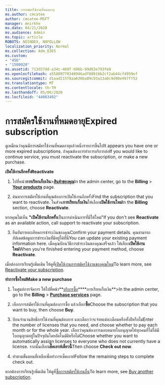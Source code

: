 ```yaml
---
title: การสมัครใช้งานที่หมดอายุ
ms.author: cmcatee
author: cmcatee-MSFT
manager: mnirkhe
ms.date: 04/21/2020
ms.audience: Admin
ms.topic: article
ROBOTS: NOINDEX, NOFOLLOW
localization_priority: Normal
ms.collection: Adm_O365
ms.custom:
- "456"
- "1500020"
ms.assetid: 713d37dd-a34c-469f-b96b-99d63e793fe9
ms.openlocfilehash: a55889770340946adf88916b2cf2ab44cf4959ef
ms.sourcegitcommit: d1aad215f8aa636ba89c93a13a0c9d90e997f752
ms.translationtype: MT
ms.contentlocale: th-TH
ms.lasthandoff: 05/06/2020
ms.locfileid: "44063492"
---
```

# <a name="expired-subscription"></a><span data-ttu-id="8651d-102">การสมัครใช้งานที่หมดอายุ</span><span class="sxs-lookup"><span data-stu-id="8651d-102">Expired subscription</span></span>

<span data-ttu-id="8651d-103">ดูเหมือนว่าคุณมีการสมัครใช้งานที่หมดอายุแล้วหนึ่งรายการขึ้นไป</span><span class="sxs-lookup"><span data-stu-id="8651d-103">It appears you have one or more expired subscriptions.</span></span> <span data-ttu-id="8651d-104">ถ้าคุณต้องการทําการบริการต่อ</span><span class="sxs-lookup"><span data-stu-id="8651d-104">If you would like to continue service, you must reactivate the subscription, or make a new purchase.</span></span>
  
<span data-ttu-id="8651d-105">**เปิดใช้งานอีกครั้ง**</span><span class="sxs-lookup"><span data-stu-id="8651d-105">**Reactivate**</span></span>
  
1. <span data-ttu-id="8651d-106">ไปที่หน้า**การเรียกเก็บเงิน**\>**[สินค้าของคุณ](https://go.microsoft.com/fwlink/p/?linkid=842054)**</span><span class="sxs-lookup"><span data-stu-id="8651d-106">In the admin center, go to the **Billing** \> **[Your products](https://go.microsoft.com/fwlink/p/?linkid=842054)** page.</span></span>

2. <span data-ttu-id="8651d-107">ค้นหาการสมัครใช้งานที่คุณต้องการเปิดใช้งานอีกครั้ง</span><span class="sxs-lookup"><span data-stu-id="8651d-107">Find the subscription that you want to reactivate.</span></span> <span data-ttu-id="8651d-108">ในส่วน**การเรียกเก็บเงิน**ให้เลือก**เปิดใช้งานใหม่**</span><span class="sxs-lookup"><span data-stu-id="8651d-108">In the **Billing** section, choose **Reactivate**.</span></span>

<span data-ttu-id="8651d-109">หากคุณไม่เห็น **"เปิดใช้งานอีกครั้ง**เป็นการดําเนินการที่มีให้ใหม่"</span><span class="sxs-lookup"><span data-stu-id="8651d-109">If you don't see **Reactivate** as an available action, call support to reactivate your subscription.</span></span>

3. <span data-ttu-id="8651d-110">ยืนยันรายละเอียดการชําระเงินของคุณ</span><span class="sxs-lookup"><span data-stu-id="8651d-110">Confirm your payment details.</span></span> <span data-ttu-id="8651d-111">คุณสามารถอัปเดตข้อมูลการชําระเงินที่มีอยู่ได้ที่นี่</span><span class="sxs-lookup"><span data-stu-id="8651d-111">You can update your existing payment information here.</span></span> <span data-ttu-id="8651d-112">เมื่อคุณป้อนวิธีการชําระเงินของคุณเสร็จแล้ว ให้เลือก**เปิดใช้งานใหม่**</span><span class="sxs-lookup"><span data-stu-id="8651d-112">When you're finished entering your payment method, choose **Reactivate**.</span></span>

<span data-ttu-id="8651d-113">เมื่อต้องการเรียนรู้เพิ่มเติม ให้ดูที่[เปิดใช้งานการสมัครใช้งานของคุณใหม่](https://docs.microsoft.com/office365/admin/subscriptions-and-billing/reactivate-your-subscription)</span><span class="sxs-lookup"><span data-stu-id="8651d-113">To learn more, see [Reactivate your subscription](https://docs.microsoft.com/office365/admin/subscriptions-and-billing/reactivate-your-subscription).</span></span>

<span data-ttu-id="8651d-114">**ทําการซื้อใหม่**</span><span class="sxs-lookup"><span data-stu-id="8651d-114">**Make a new purchase**</span></span>
  
1. <span data-ttu-id="8651d-115">ในศูนย์การจัดการ ให้ไปที่หน้า**[บริการซื้อ](https://go.microsoft.com/fwlink/p/?linkid=868433)\*\*\*\*การเรียกเก็บเงิน**\></span><span class="sxs-lookup"><span data-stu-id="8651d-115">In the admin center, go to the **Billing** \> **[Purchase services](https://go.microsoft.com/fwlink/p/?linkid=868433)** page.</span></span>

2. <span data-ttu-id="8651d-116">เลือกการสมัครใช้งานที่คุณต้องการซื้อ แล้วเลือก**ซื้อ**</span><span class="sxs-lookup"><span data-stu-id="8651d-116">Choose the subscription that you want to buy, then choose **Buy**.</span></span>

3. <span data-ttu-id="8651d-117">ป้อนจํานวนสิทธิ์การใช้งานที่คุณต้องการ และเลือกว่าจะจ่ายแต่ละเดือนหรือทั้งปีหรือไม่</span><span class="sxs-lookup"><span data-stu-id="8651d-117">Enter the number of licenses that you need, and choose whether to pay each month or for the whole year.</span></span> <span data-ttu-id="8651d-118">เลือกว่าคุณต้องการมอบหมายใบอนุญาตให้ทุกคนที่ไม่ได้มีใบอนุญาตอยู่ในปัจจุบันโดยอัตโนมัติหรือไม่</span><span class="sxs-lookup"><span data-stu-id="8651d-118">Choose whether you want to automatically assign licenses to everyone who does not currently have a license.</span></span> <span data-ttu-id="8651d-119">จากนั้นเลือก**เช็คเอาท์เดี๋ยวนี้**</span><span class="sxs-lookup"><span data-stu-id="8651d-119">Then choose **Check out now**.</span></span>

4. <span data-ttu-id="8651d-120">ทําตามขั้นตอนที่เหลือเพื่อทําการเช็คเอาท์</span><span class="sxs-lookup"><span data-stu-id="8651d-120">Follow the remaining steps to complete check out.</span></span>

<span data-ttu-id="8651d-121">หากต้องการเรียนรู้เพิ่มเติม ให้ดูที่[ซื้อการสมัครใช้งานอื่น](https://docs.microsoft.com/office365/admin/subscriptions-and-billing/buy-another-subscription)</span><span class="sxs-lookup"><span data-stu-id="8651d-121">To learn more, see [Buy another subscription](https://docs.microsoft.com/office365/admin/subscriptions-and-billing/buy-another-subscription).</span></span>